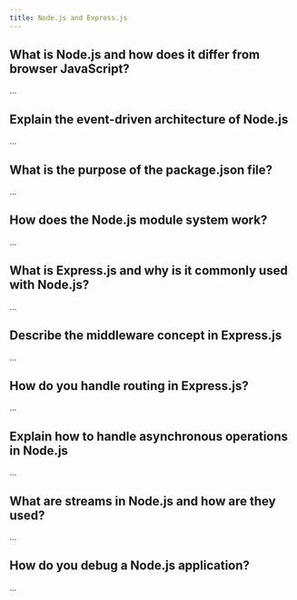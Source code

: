 ```yaml
---
title: Node.js and Express.js
---
```


## What is Node.js and how does it differ from browser JavaScript?

...

## Explain the event-driven architecture of Node.js

...

## What is the purpose of the package.json file?

...

## How does the Node.js module system work?

...

## What is Express.js and why is it commonly used with Node.js?

...

## Describe the middleware concept in Express.js

...

## How do you handle routing in Express.js?

...

## Explain how to handle asynchronous operations in Node.js

...

## What are streams in Node.js and how are they used?

...

## How do you debug a Node.js application?

...